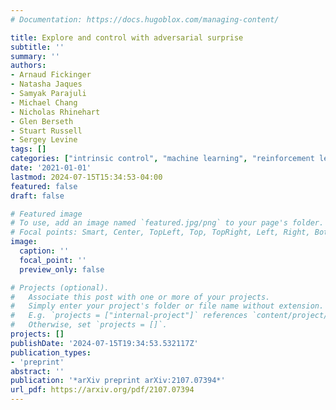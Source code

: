 ```yaml
---
# Documentation: https://docs.hugoblox.com/managing-content/

title: Explore and control with adversarial surprise
subtitle: ''
summary: ''
authors:
- Arnaud Fickinger
- Natasha Jaques
- Samyak Parajuli
- Michael Chang
- Nicholas Rhinehart
- Glen Berseth
- Stuart Russell
- Sergey Levine
tags: []
categories: ["intrinsic control", "machine learning", "reinforcement learning"]
date: '2021-01-01'
lastmod: 2024-07-15T15:34:53-04:00
featured: false
draft: false

# Featured image
# To use, add an image named `featured.jpg/png` to your page's folder.
# Focal points: Smart, Center, TopLeft, Top, TopRight, Left, Right, BottomLeft, Bottom, BottomRight.
image:
  caption: ''
  focal_point: ''
  preview_only: false

# Projects (optional).
#   Associate this post with one or more of your projects.
#   Simply enter your project's folder or file name without extension.
#   E.g. `projects = ["internal-project"]` references `content/project/deep-learning/index.md`.
#   Otherwise, set `projects = []`.
projects: []
publishDate: '2024-07-15T19:34:53.532117Z'
publication_types:
- 'preprint'
abstract: ''
publication: '*arXiv preprint arXiv:2107.07394*'
url_pdf: https://arxiv.org/pdf/2107.07394 
---
```

